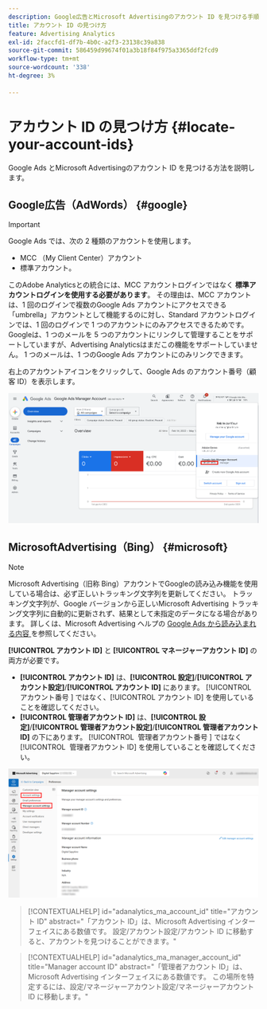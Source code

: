 ```yaml
---
description: Google広告とMicrosoft Advertisingのアカウント ID を見つける手順。
title: アカウント ID の見つけ方
feature: Advertising Analytics
exl-id: 2faccfd1-df7b-4b0c-a2f3-23138c39a838
source-git-commit: 586459d99674f01a3b18f84f975a3365ddf2fcd9
workflow-type: tm+mt
source-wordcount: '338'
ht-degree: 3%

---
```


# アカウント ID の見つけ方 {#locate-your-account-ids}

Google Ads とMicrosoft Advertisingのアカウント ID を見つける方法を説明します。

## Google広告（AdWords） {#google}

>[!IMPORTANT]
>
>Google Ads では、次の 2 種類のアカウントを使用します。
>
>- MCC （My Client Center）アカウント
>- 標準アカウント。
>
>このAdobe Analyticsとの統合には、MCC アカウントログインではなく **標準アカウントログインを使用する必要があります**。 その理由は、MCC アカウントは、1 回のログインで複数のGoogle Ads アカウントにアクセスできる「umbrella」アカウントとして機能するのに対し、Standard アカウントログインでは、1 回のログインで 1 つのアカウントにのみアクセスできるためです。 Googleは、1 つのメールを 5 つのアカウントにリンクして管理することをサポートしていますが、Advertising Analyticsはまだこの機能をサポートしていません。 1 つのメールは、1 つのGoogle Ads アカウントにのみリンクできます。

右上のアカウントアイコンをクリックして、Google Ads のアカウント番号（顧客 ID）を表示します。

![Google広告マネージャーアカウント ](assets/google-account.png)

## MicrosoftAdvertising（Bing） {#microsoft}

>[!NOTE]
>
>Microsoft Advertising（旧称 Bing）アカウントでGoogleの読み込み機能を使用している場合は、必ず正しいトラッキング文字列を更新してください。 トラッキング文字列が、Google バージョンから正しいMicrosoft Advertising トラッキング文字列に自動的に更新されず、結果として未指定のデータになる場合があります。 詳しくは、Microsoft Advertising ヘルプの [Google Ads から読み込まれる内容 ](https://help.ads.microsoft.com/apex/index/3/jp/50851/) を参照してください。

**[!UICONTROL アカウント ID]** と **[!UICONTROL マネージャーアカウント ID]** の両方が必要です。

- **[!UICONTROL アカウント ID]** は、**[!UICONTROL 設定]**/**[!UICONTROL アカウント設定]**/**[!UICONTROL アカウント ID]** にあります。 [!UICONTROL &#x200B; アカウント番号 &#x200B;] ではなく、[!UICONTROL &#x200B; アカウント ID] を使用していることを確認してください。
- **[!UICONTROL 管理者アカウント ID]** は、**[!UICONTROL 設定]**/**[!UICONTROL 管理者アカウント設定]**/**[!UICONTROL 管理者アカウント ID]** の下にあります。 [!UICONTROL &#x200B; 管理者アカウント番号 &#x200B;] ではなく [!UICONTROL &#x200B; 管理者アカウント ID] を使用していることを確認してください。

![Microsoft Advertisingのナビゲーション ](assets/bing-id.png)

>[!CONTEXTUALHELP]
>id="adanalytics_ma_account_id"
>title="アカウント ID"
>abstract="「アカウント ID」は、Microsoft Advertising インターフェイスにある数値です。 設定/アカウント設定/アカウント ID に移動すると、アカウントを見つけることができます。"

>[!CONTEXTUALHELP]
>id="adanalytics_ma_manager_account_id"
>title="Manager account ID"
>abstract="「管理者アカウント ID」は、Microsoft Advertising インターフェイスにある数値です。 この場所を特定するには、設定/マネージャーアカウント設定/マネージャーアカウント ID に移動します。"
